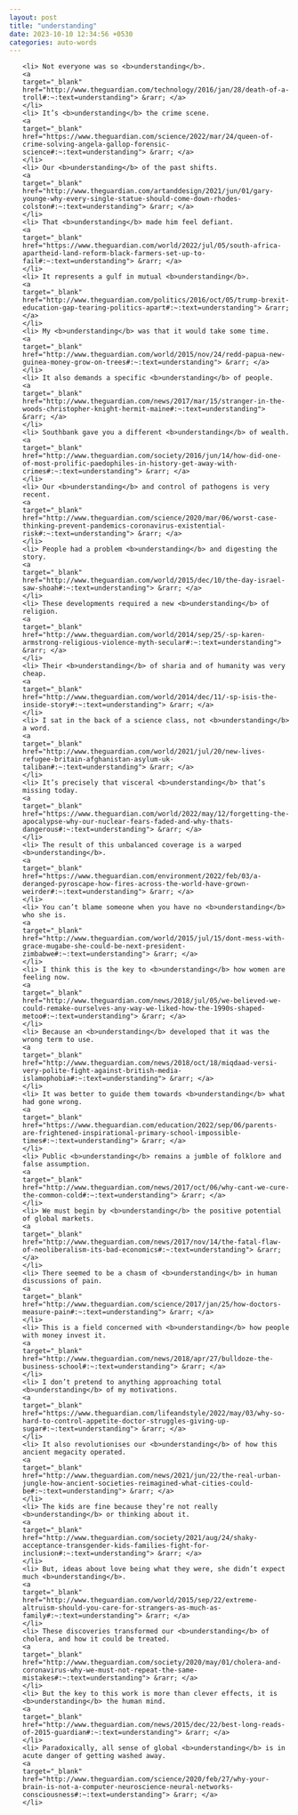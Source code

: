 ```yaml
---
layout: post
title: "understanding"
date: 2023-10-10 12:34:56 +0530
categories: auto-words
---
```

<ol>

    <li> Not everyone was so <b>understanding</b>.
    <a 
    target="_blank" 
    href="http://www.theguardian.com/technology/2016/jan/28/death-of-a-troll#:~:text=understanding"> &rarr; </a>
    </li>
    <li> It’s <b>understanding</b> the crime scene.
    <a 
    target="_blank" 
    href="https://www.theguardian.com/science/2022/mar/24/queen-of-crime-solving-angela-gallop-forensic-science#:~:text=understanding"> &rarr; </a>
    </li>
    <li> Our <b>understanding</b> of the past shifts.
    <a 
    target="_blank" 
    href="http://www.theguardian.com/artanddesign/2021/jun/01/gary-younge-why-every-single-statue-should-come-down-rhodes-colston#:~:text=understanding"> &rarr; </a>
    </li>
    <li> That <b>understanding</b> made him feel defiant.
    <a 
    target="_blank" 
    href="https://www.theguardian.com/world/2022/jul/05/south-africa-apartheid-land-reform-black-farmers-set-up-to-fail#:~:text=understanding"> &rarr; </a>
    </li>
    <li> It represents a gulf in mutual <b>understanding</b>.
    <a 
    target="_blank" 
    href="http://www.theguardian.com/politics/2016/oct/05/trump-brexit-education-gap-tearing-politics-apart#:~:text=understanding"> &rarr; </a>
    </li>
    <li> My <b>understanding</b> was that it would take some time.
    <a 
    target="_blank" 
    href="http://www.theguardian.com/world/2015/nov/24/redd-papua-new-guinea-money-grow-on-trees#:~:text=understanding"> &rarr; </a>
    </li>
    <li> It also demands a specific <b>understanding</b> of people.
    <a 
    target="_blank" 
    href="http://www.theguardian.com/news/2017/mar/15/stranger-in-the-woods-christopher-knight-hermit-maine#:~:text=understanding"> &rarr; </a>
    </li>
    <li> Southbank gave you a different <b>understanding</b> of wealth.
    <a 
    target="_blank" 
    href="http://www.theguardian.com/society/2016/jun/14/how-did-one-of-most-prolific-paedophiles-in-history-get-away-with-crimes#:~:text=understanding"> &rarr; </a>
    </li>
    <li> Our <b>understanding</b> and control of pathogens is very recent.
    <a 
    target="_blank" 
    href="http://www.theguardian.com/science/2020/mar/06/worst-case-thinking-prevent-pandemics-coronavirus-existential-risk#:~:text=understanding"> &rarr; </a>
    </li>
    <li> People had a problem <b>understanding</b> and digesting the story.
    <a 
    target="_blank" 
    href="http://www.theguardian.com/world/2015/dec/10/the-day-israel-saw-shoah#:~:text=understanding"> &rarr; </a>
    </li>
    <li> These developments required a new <b>understanding</b> of religion.
    <a 
    target="_blank" 
    href="http://www.theguardian.com/world/2014/sep/25/-sp-karen-armstrong-religious-violence-myth-secular#:~:text=understanding"> &rarr; </a>
    </li>
    <li> Their <b>understanding</b> of sharia and of humanity was very cheap.
    <a 
    target="_blank" 
    href="http://www.theguardian.com/world/2014/dec/11/-sp-isis-the-inside-story#:~:text=understanding"> &rarr; </a>
    </li>
    <li> I sat in the back of a science class, not <b>understanding</b> a word.
    <a 
    target="_blank" 
    href="http://www.theguardian.com/world/2021/jul/20/new-lives-refugee-britain-afghanistan-asylum-uk-taliban#:~:text=understanding"> &rarr; </a>
    </li>
    <li> It’s precisely that visceral <b>understanding</b> that’s missing today.
    <a 
    target="_blank" 
    href="https://www.theguardian.com/world/2022/may/12/forgetting-the-apocalypse-why-our-nuclear-fears-faded-and-why-thats-dangerous#:~:text=understanding"> &rarr; </a>
    </li>
    <li> The result of this unbalanced coverage is a warped <b>understanding</b>.
    <a 
    target="_blank" 
    href="https://www.theguardian.com/environment/2022/feb/03/a-deranged-pyroscape-how-fires-across-the-world-have-grown-weirder#:~:text=understanding"> &rarr; </a>
    </li>
    <li> You can’t blame someone when you have no <b>understanding</b> who she is.
    <a 
    target="_blank" 
    href="http://www.theguardian.com/world/2015/jul/15/dont-mess-with-grace-mugabe-she-could-be-next-president-zimbabwe#:~:text=understanding"> &rarr; </a>
    </li>
    <li> I think this is the key to <b>understanding</b> how women are feeling now.
    <a 
    target="_blank" 
    href="http://www.theguardian.com/news/2018/jul/05/we-believed-we-could-remake-ourselves-any-way-we-liked-how-the-1990s-shaped-metoo#:~:text=understanding"> &rarr; </a>
    </li>
    <li> Because an <b>understanding</b> developed that it was the wrong term to use.
    <a 
    target="_blank" 
    href="http://www.theguardian.com/news/2018/oct/18/miqdaad-versi-very-polite-fight-against-british-media-islamophobia#:~:text=understanding"> &rarr; </a>
    </li>
    <li> It was better to guide them towards <b>understanding</b> what had gone wrong.
    <a 
    target="_blank" 
    href="https://www.theguardian.com/education/2022/sep/06/parents-are-frightened-inspirational-primary-school-impossible-times#:~:text=understanding"> &rarr; </a>
    </li>
    <li> Public <b>understanding</b> remains a jumble of folklore and false assumption.
    <a 
    target="_blank" 
    href="http://www.theguardian.com/news/2017/oct/06/why-cant-we-cure-the-common-cold#:~:text=understanding"> &rarr; </a>
    </li>
    <li> We must begin by <b>understanding</b> the positive potential of global markets.
    <a 
    target="_blank" 
    href="http://www.theguardian.com/news/2017/nov/14/the-fatal-flaw-of-neoliberalism-its-bad-economics#:~:text=understanding"> &rarr; </a>
    </li>
    <li> There seemed to be a chasm of <b>understanding</b> in human discussions of pain.
    <a 
    target="_blank" 
    href="http://www.theguardian.com/science/2017/jan/25/how-doctors-measure-pain#:~:text=understanding"> &rarr; </a>
    </li>
    <li> This is a field concerned with <b>understanding</b> how people with money invest it.
    <a 
    target="_blank" 
    href="http://www.theguardian.com/news/2018/apr/27/bulldoze-the-business-school#:~:text=understanding"> &rarr; </a>
    </li>
    <li> I don’t pretend to anything approaching total <b>understanding</b> of my motivations.
    <a 
    target="_blank" 
    href="https://www.theguardian.com/lifeandstyle/2022/may/03/why-so-hard-to-control-appetite-doctor-struggles-giving-up-sugar#:~:text=understanding"> &rarr; </a>
    </li>
    <li> It also revolutionises our <b>understanding</b> of how this ancient megacity operated.
    <a 
    target="_blank" 
    href="http://www.theguardian.com/news/2021/jun/22/the-real-urban-jungle-how-ancient-societies-reimagined-what-cities-could-be#:~:text=understanding"> &rarr; </a>
    </li>
    <li> The kids are fine because they’re not really <b>understanding</b> or thinking about it.
    <a 
    target="_blank" 
    href="http://www.theguardian.com/society/2021/aug/24/shaky-acceptance-transgender-kids-families-fight-for-inclusion#:~:text=understanding"> &rarr; </a>
    </li>
    <li> But, ideas about love being what they were, she didn’t expect much <b>understanding</b>.
    <a 
    target="_blank" 
    href="http://www.theguardian.com/world/2015/sep/22/extreme-altruism-should-you-care-for-strangers-as-much-as-family#:~:text=understanding"> &rarr; </a>
    </li>
    <li> These discoveries transformed our <b>understanding</b> of cholera, and how it could be treated.
    <a 
    target="_blank" 
    href="http://www.theguardian.com/society/2020/may/01/cholera-and-coronavirus-why-we-must-not-repeat-the-same-mistakes#:~:text=understanding"> &rarr; </a>
    </li>
    <li> But the key to this work is more than clever effects, it is <b>understanding</b> the human mind.
    <a 
    target="_blank" 
    href="http://www.theguardian.com/news/2015/dec/22/best-long-reads-of-2015-guardian#:~:text=understanding"> &rarr; </a>
    </li>
    <li> Paradoxically, all sense of global <b>understanding</b> is in acute danger of getting washed away.
    <a 
    target="_blank" 
    href="http://www.theguardian.com/science/2020/feb/27/why-your-brain-is-not-a-computer-neuroscience-neural-networks-consciousness#:~:text=understanding"> &rarr; </a>
    </li>